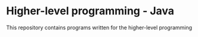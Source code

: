 # Higher-level programming - Java

This repository contains programs written for the higher-level programming

